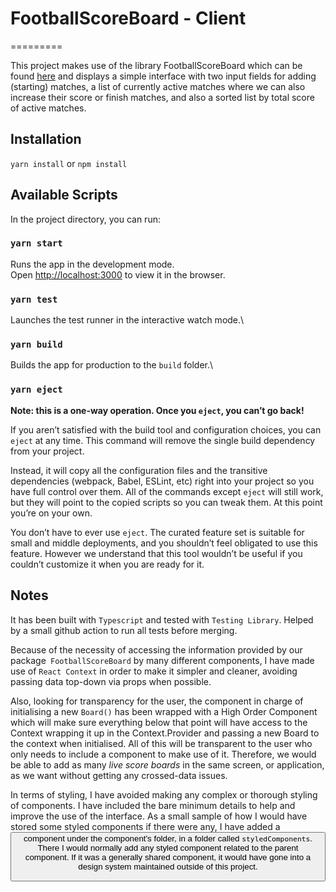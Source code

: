 # FootballScoreBoard - Client

=========

This project makes use of the library FootballScoreBoard which can be found [here](https://github.com/albcl/FootballScoreBoard) and displays a simple interface with two input fields for adding (starting) matches, a list of currently active matches where we can also increase their score or finish matches, and also a sorted list by total score of active matches.

## Installation

`yarn install` or `npm install`

## Available Scripts

In the project directory, you can run:

### `yarn start`

Runs the app in the development mode.\
Open [http://localhost:3000](http://localhost:3000) to view it in the browser.

### `yarn test`

Launches the test runner in the interactive watch mode.\

### `yarn build`

Builds the app for production to the `build` folder.\

### `yarn eject`

**Note: this is a one-way operation. Once you `eject`, you can’t go back!**

If you aren’t satisfied with the build tool and configuration choices, you can `eject` at any time. This command will remove the single build dependency from your project.

Instead, it will copy all the configuration files and the transitive dependencies (webpack, Babel, ESLint, etc) right into your project so you have full control over them. All of the commands except `eject` will still work, but they will point to the copied scripts so you can tweak them. At this point you’re on your own.

You don’t have to ever use `eject`. The curated feature set is suitable for small and middle deployments, and you shouldn’t feel obligated to use this feature. However we understand that this tool wouldn’t be useful if you couldn’t customize it when you are ready for it.

## Notes

It has been built with `Typescript` and tested with `Testing Library`. Helped by a small github action to run all tests before merging.

Because of the necessity of accessing the information provided by our package` FootballScoreBoard` by many different components, I have made use of `React Context` in order to make it simpler and cleaner, avoiding passing data top-down via props when possible.

Also, looking for transparency for the user, the component in charge of initialising a new `Board()` has been wrapped with a High Order Component which will make sure everything below that point will have access to the Context wrapping it up in the Context.Provider and passing a new Board to the context when initialised. All of this will be transparent to the user who only needs to include a <LiveScoreBoard /> component to make use of it. Therefore, we would be able to add as many _live score boards_ in the same screen, or application, as we want without getting any crossed-data issues.

In terms of styling, I have avoided making any complex or thorough styling of components. I have included the bare minimum details to help and improve the use of the interface. As a small sample of how I would have stored some styled components if there were any, I have added a <Button/> component under the <ActiveMatchesList/> component's folder, in a folder called `styledComponents`. There I would normally add any styled component related to the parent component. If it was a generally shared component, it would have gone into a design system maintained outside of this project.
